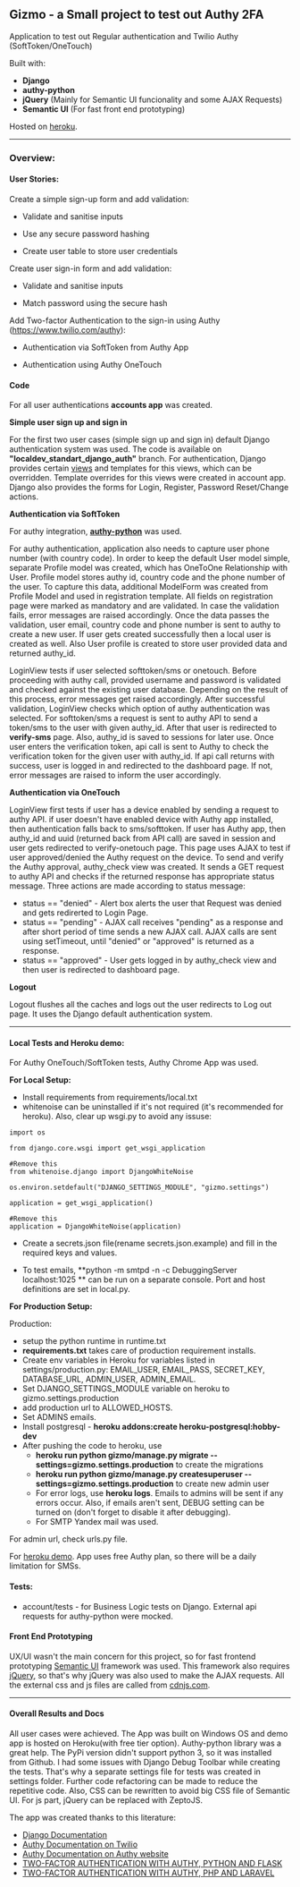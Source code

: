 **Gizmo - a Small project to test out Authy 2FA**
----------

Application to test out Regular authentication and Twilio Authy (SoftToken/OneTouch)

Built with:

 - **Django**
 - **authy-python**
 - **jQuery** (Mainly for Semantic UI funcionality and some AJAX Requests)
 - **Semantic UI** (For fast front end prototyping)

Hosted on [heroku](https://gizmoapp.herokuapp.com).

----------

### Overview:

#### User Stories:

 Create a simple sign-up form and add validation:

 - Validate and sanitise inputs

 - Use any secure password hashing

 - Create user table to store user credentials

Create user sign-in form and add validation:

- Validate and sanitise inputs

- Match password using the secure hash

Add Two-factor Authentication to the sign-in using Authy (https://www.twilio.com/authy):

- Authentication via SoftToken from Authy App

- Authentication using Authy OneTouch

#### Code

For all user authentications **accounts app** was created. 

**Simple user sign up and sign in**

For the first two user cases (simple sign up and sign in) default Django authentication system was used. The code is available on **"localdev_standart_django_auth"** branch. 
For authentication, Django provides certain [views](https://docs.djangoproject.com/en/1.11/topics/auth/default/#all-authentication-views) and templates for this views, which can be overridden. Template overrides for this views were created in account app. Django also provides the forms for Login, Register, Password Reset/Change actions.

**Authentication via SoftToken**

For authy integration, [**authy-python**](https://github.com/authy/authy-python) was used.

For authy authentication, application also needs to capture user phone number (with country code). In order to keep the default User model simple, separate Profile model was created, which has OneToOne Relationship with User. Profile model stores authy id, country code and the phone number of the user. To capture this data, additional ModelForm was created from Profile Model and used in registration template. All fields on registration page were marked as mandatory and are validated. In case the validation fails, error messages are raised accordingly. Once the data passes the validation, user email, country code and phone number is sent to authy to create a new user. If user gets created successfully then a local user is created as well. Also User profile is created to store user provided data and returned authy_id. 

LoginView tests if user selected softtoken/sms or onetouch. Before proceeding with authy call, provided username and password is validated and checked against the existing user database. Depending on the result of this process, error messages get raised accordingly. After successful validation, LoginView checks which option of authy authentication was selected. For softtoken/sms a request is sent to authy API to send a token/sms to the user with given authy_id. After that user is redirected to **verify-sms** page. Also, authy_id is saved to sessions for later use. Once user enters the verification token, api call is sent to Authy to check the verification token for the given user with authy_id. If api call returns with success, user is logged in and redirected to the dashboard page. If not, error messages are raised to inform the user accordingly.

**Authentication via OneTouch**

LoginView first tests if user has a device enabled by sending a request to authy API. if user doesn't have enabled device with Authy app installed, then authentication falls back to sms/softtoken. If user has Authy app, then authy_id and uuid (returned back from API call) are saved in session and user gets redirected to verify-onetouch page. This page uses AJAX to test if user approved/denied the Authy request on the device. To send and verify the Authy approval, authy_check view was created. It sends a GET request to authy API and checks if the returned response has appropriate status message. Three actions are made according to status message:

 - status == "denied" - Alert box alerts the user that Request was denied and gets redirerted to Login Page.
 - status == "pending" - AJAX call receives "pending" as a response and after short period of time sends a new AJAX call. AJAX calls are sent using setTimeout, until "denied" or "approved" is returned as a response. 
 - status == "approved" - User gets logged in by authy_check view and then user is redirected to dashboard page.

 **Logout**

 Logout flushes all the caches and logs out the user redirects to Log out page. It uses the Django default authentication system.

----------

#### Local Tests and Heroku demo:

For Authy OneTouch/SoftToken tests, Authy Chrome App was used. 

**For Local Setup:**

- Install requirements from requirements/local.txt
 - whitenoise can be uninstalled if it's not required (it's recommended for heroku). Also, clear up wsgi.py to avoid any issuse:
```
import os

from django.core.wsgi import get_wsgi_application

#Remove this
from whitenoise.django import DjangoWhiteNoise

os.environ.setdefault("DJANGO_SETTINGS_MODULE", "gizmo.settings")

application = get_wsgi_application()

#Remove this
application = DjangoWhiteNoise(application)
```
- Create a secrets.json file(rename secrets.json.example) and fill in the required keys and values.

- To test emails, **python -m smtpd -n -c DebuggingServer localhost:1025
** can be run on a separate console. Port and host definitions are set in local.py.

**For Production Setup:**

Production:

 - setup the python runtime in runtime.txt
 - **requirements.txt** takes care of production requirement installs. 
 - Create env variables in Heroku for variables listed in settings/production.py: EMAIL_USER, EMAIL_PASS, SECRET_KEY, DATABASE_URL, ADMIN_USER, ADMIN_EMAIL.
 - Set DJANGO_SETTINGS_MODULE variable on heroku to gizmo.settings.production
 - add production url to ALLOWED_HOSTS.
 - Set ADMINS emails.
 - Install postgresql - **heroku addons:create heroku-postgresql:hobby-dev**
 - After pushing the code to heroku, use
    - **heroku run python gizmo/manage.py migrate --settings=gizmo.settings.production** to create the migrations
    - **heroku run python gizmo/manage.py createsuperuser --settings=gizmo.settings.production** to create new admin user
    - For error logs, use **heroku logs**. Emails to admins will be sent if any errors occur. Also, if emails aren't sent, DEBUG setting can be turned on (don't forget to disable it after debugging).
    - For SMTP Yandex mail was used. 

For admin url, check urls.py file. 

For [heroku demo](https://gizmoapp.herokuapp.com). App uses free Authy plan, so there will be a daily limitation for SMSs. 

#### Tests:
 - account/tests - for Business Logic tests on Django. External api requests for authy-python were mocked.

#### Front End Prototyping

UX/UI wasn't the main concern for this project, so for fast frontend prototyping [Semantic UI](https://semantic-ui.com) framework was used. This framework also requires [jQuery](http://jquery.com), so that's why jQuery was also used to make the AJAX requests. All the external css and js files are called from [cdnjs.com](https://cdnjs.com). 

----------

#### Overall Results and Docs
All user cases were achieved. The App was built on Windows OS and demo app is hosted on Heroku(with free tier option). Authy-python library was a great help. The PyPi version didn't support python 3, so it was installed from Github. I had some issues with Django Debug Toolbar while creating the tests. That's why a separate settings file for tests was created in settings folder.
Further code refactoring can be made to reduce the repetitive code. Also, CSS can be rewritten to avoid big CSS file of Semantic UI. For js part, jQuery can be replaced with ZeptoJS. 

The app was created thanks to this literature:

 - [Django Documentation](https://docs.djangoproject.com/en/1.11/topics/forms/modelforms/)
 - [Authy Documentation on Twilio](https://www.twilio.com/docs/api/authy)
 - [Authy Documentation on Authy website](http://docs.authy.com/api_docs.html)
 - [TWO-FACTOR AUTHENTICATION WITH AUTHY, PYTHON AND FLASK](https://www.twilio.com/docs/tutorials/two-factor-authentication-python-flask#send-the-onetouch-request)
 - [TWO-FACTOR AUTHENTICATION WITH AUTHY, PHP AND LARAVEL](https://www.twilio.com/docs/tutorials/two-factor-authentication-php-laravel)